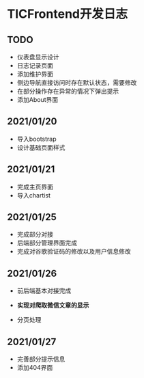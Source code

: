 # TICFrontend开发日志

## TODO

* 仪表盘显示设计
* 日志记录页面
* 添加维护界面
* 侧边导航直接访问时存在默认状态，需要修改
* 在部分操作存在异常的情况下弹出提示
* 添加About界面

## 2021/01/20

* 导入bootstrap
* 设计基础页面样式

## 2021/01/21

* 完成主页界面
* 导入chartist

## 2021/01/25

* 完成部分对接
* 后端部分管理界面完成
* 完成对谷歌验证码的修改以及用户信息修改

## 2021/01/26

* 前后端基本对接完成

* **实现对爬取微信文章的显示**
* 分页处理

## 2021/01/27

* 完善部分提示信息
* 添加404界面